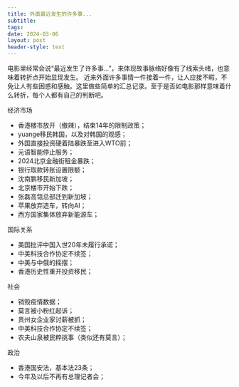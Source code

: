```yaml
---
title: 外面最近发生的许多事...
subtitle: 
tags: 
date: 2024-03-06
layout: post
header-style: text
---
```


电影里经常会说“最近发生了许多事...”，来体现故事脉络好像有了线索头绪，也意味着转折点开始显现发生。
近来外面许多事情一件接着一件，让人应接不暇，不免让人有些困惑和感触。这里做些简单的汇总记录。至于是否如电影那样意味着什么转折，每个人都有自己的判断吧。

经济市场
- 香港楼市放开（撤辣），结束14年的限制政策；
- yuange移民韩国，以及对韩国的观感；
- 外国直接投资硬着陆暴跌至进入WTO前；
- 元语智能停止服务；
- 2024北京金融街租金暴跌；
- 银行取款转账设置限额；
- 沈南鹏移民新加坡；
- 北京楼市开始下跌；
- 张磊高瓴总部迁到新加坡；
- 苹果放弃造车，转向AI；
- 西方国家集体放弃新能源车；

国际关系
- 美国批评中国入世20年未履行承诺；
- 中美科技合作协定不续签；
- 中美与中俄的摇摆；
- 香港历史性重开投资移民；

社会
- 销毁疫情数据；
- 莫言被小粉红起诉；
- 贵州女企业家讨薪被抓；
- 中美科技合作协定不续签；
- 农夫山泉被民粹挑事（类似还有莫言）；

政治
- 香港国安法，基本法23条；
- 今年及以后不再有总理记者会；
